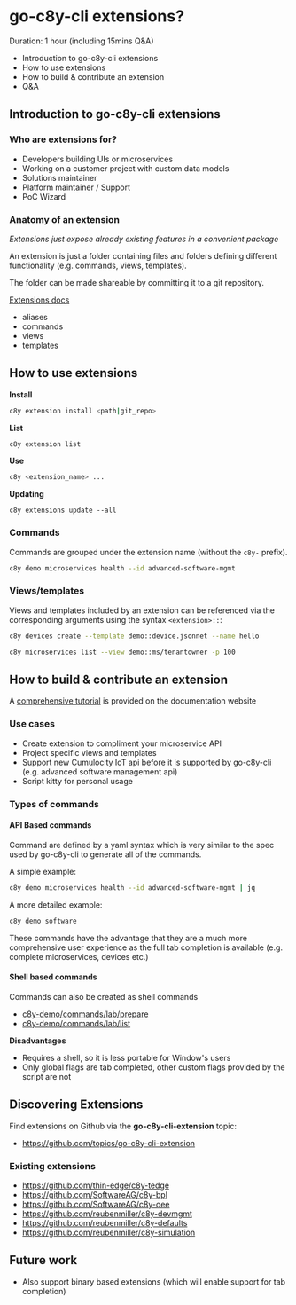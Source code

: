# go-c8y-cli extensions?

Duration: 1 hour (including 15mins Q&A)

* Introduction to go-c8y-cli extensions
* How to use extensions
* How to build & contribute an extension
* Q&A

## Introduction to go-c8y-cli extensions

### Who are extensions for?

* Developers building UIs or microservices
* Working on a customer project with custom data models
* Solutions maintainer
* Platform maintainer / Support
* PoC Wizard

### Anatomy of an extension

*Extensions just expose already existing features in a convenient package*

An extension is just a folder containing files and folders defining different functionality (e.g. commands, views, templates).

The folder can be made shareable by committing it to a git repository.

[Extensions docs](https://goc8ycli.netlify.app/docs/concepts/extensions/)

* aliases
* commands
* views
* templates

## How to use extensions

**Install**

```sh
c8y extension install <path|git_repo>
```

**List**

```sh
c8y extension list
```

**Use**

```sh
c8y <extension_name> ...
```

**Updating**

```
c8y extensions update --all
```

### Commands

Commands are grouped under the extension name (without the `c8y-` prefix).

```sh
c8y demo microservices health --id advanced-software-mgmt
```

### Views/templates

Views and templates included by an extension can be referenced via the corresponding arguments using the syntax `<extension>::`:

```sh
c8y devices create --template demo::device.jsonnet --name hello
```

```sh
c8y microservices list --view demo::ms/tenantowner -p 100
```

## How to build & contribute an extension

A [comprehensive tutorial](https://goc8ycli.netlify.app/docs/tutorials/extensions/) is provided on the documentation website

### Use cases

* Create extension to compliment your microservice API
* Project specific views and templates
* Support new Cumulocity IoT api before it is supported by go-c8y-cli (e.g. advanced software management api)
* Script kitty for personal usage

### Types of commands

#### API Based commands

Command are defined by a yaml syntax which is very similar to the spec used by go-c8y-cli to generate all of the commands.

A simple example:

```sh
c8y demo microservices health --id advanced-software-mgmt | jq
```

A more detailed example:

```sh
c8y demo software
```

These commands have the advantage that they are a much more comprehensive user experience as the full tab completion is available (e.g. complete microservices, devices etc.)

#### Shell based commands

Commands can also be created as shell commands

* [c8y-demo/commands/lab/prepare](./c8y-demo/commands/lab/prepare)
* [c8y-demo/commands/lab/list](./c8y-demo/commands/lab/list)

**Disadvantages**

* Requires a shell, so it is less portable for Window's users
* Only global flags are tab completed, other custom flags provided by the script are not

## Discovering Extensions

Find extensions on Github via the **go-c8y-cli-extension** topic:

* https://github.com/topics/go-c8y-cli-extension

### Existing extensions

* https://github.com/thin-edge/c8y-tedge
* https://github.com/SoftwareAG/c8y-bpl
* https://github.com/SoftwareAG/c8y-oee
* https://github.com/reubenmiller/c8y-devmgmt
* https://github.com/reubenmiller/c8y-defaults
* https://github.com/reubenmiller/c8y-simulation


## Future work

* Also support binary based extensions (which will enable support for tab completion)
